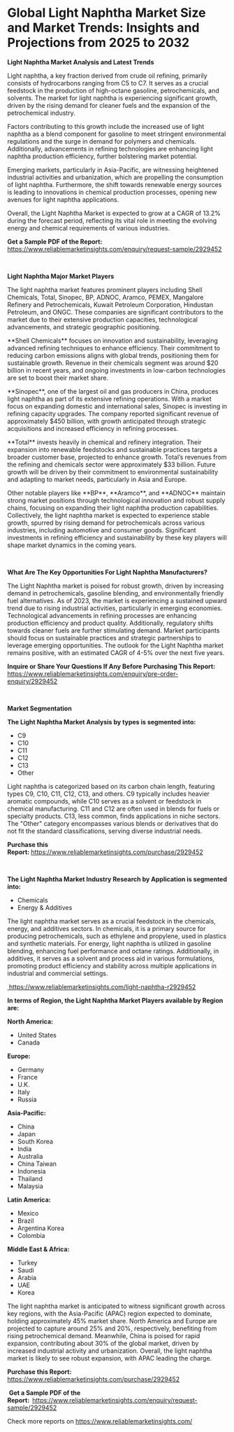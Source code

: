 <p><h1>Global Light Naphtha Market Size and Market Trends: Insights and Projections from 2025 to 2032</h1></p><p><strong>Light Naphtha Market Analysis and Latest Trends</strong></p>
<p><p>Light naphtha, a key fraction derived from crude oil refining, primarily consists of hydrocarbons ranging from C5 to C7. It serves as a crucial feedstock in the production of high-octane gasoline, petrochemicals, and solvents. The market for light naphtha is experiencing significant growth, driven by the rising demand for cleaner fuels and the expansion of the petrochemical industry. </p><p>Factors contributing to this growth include the increased use of light naphtha as a blend component for gasoline to meet stringent environmental regulations and the surge in demand for polymers and chemicals. Additionally, advancements in refining technologies are enhancing light naphtha production efficiency, further bolstering market potential.</p><p>Emerging markets, particularly in Asia-Pacific, are witnessing heightened industrial activities and urbanization, which are propelling the consumption of light naphtha. Furthermore, the shift towards renewable energy sources is leading to innovations in chemical production processes, opening new avenues for light naphtha applications.</p><p>Overall, the Light Naphtha Market is expected to grow at a CAGR of 13.2% during the forecast period, reflecting its vital role in meeting the evolving energy and chemical requirements of various industries.</p></p>
<p><strong>Get a Sample PDF of the Report:&nbsp;</strong> <a href="https://www.reliablemarketinsights.com/enquiry/request-sample/2929452?utm_campaign=2891&utm_medium=2&utm_source=Github&utm_content=ia&utm_term=12032025&utm_id=light-naphtha">https://www.reliablemarketinsights.com/enquiry/request-sample/2929452</a></p>
<p>&nbsp;</p>
<p><strong>Light Naphtha Major Market Players</strong></p>
<p><p>The light naphtha market features prominent players including Shell Chemicals, Total, Sinopec, BP, ADNOC, Aramco, PEMEX, Mangalore Refinery and Petrochemicals, Kuwait Petroleum Corporation, Hindustan Petroleum, and ONGC. These companies are significant contributors to the market due to their extensive production capacities, technological advancements, and strategic geographic positioning.</p><p>**Shell Chemicals** focuses on innovation and sustainability, leveraging advanced refining techniques to enhance efficiency. Their commitment to reducing carbon emissions aligns with global trends, positioning them for sustainable growth. Revenue in their chemicals segment was around $20 billion in recent years, and ongoing investments in low-carbon technologies are set to boost their market share.</p><p>**Sinopec**, one of the largest oil and gas producers in China, produces light naphtha as part of its extensive refining operations. With a market focus on expanding domestic and international sales, Sinopec is investing in refining capacity upgrades. The company reported significant revenue of approximately $450 billion, with growth anticipated through strategic acquisitions and increased efficiency in refining processes.</p><p>**Total** invests heavily in chemical and refinery integration. Their expansion into renewable feedstocks and sustainable practices targets a broader customer base, projected to enhance growth. Total’s revenues from the refining and chemicals sector were approximately $33 billion. Future growth will be driven by their commitment to environmental sustainability and adapting to market needs, particularly in Asia and Europe.</p><p>Other notable players like **BP**, **Aramco**, and **ADNOC** maintain strong market positions through technological innovation and robust supply chains, focusing on expanding their light naphtha production capabilities. Collectively, the light naphtha market is expected to experience stable growth, spurred by rising demand for petrochemicals across various industries, including automotive and consumer goods. Significant investments in refining efficiency and sustainability by these key players will shape market dynamics in the coming years.</p></p>
<p>&nbsp;</p>
<p><strong>What Are The Key Opportunities For Light Naphtha Manufacturers?</strong></p>
<p><p>The Light Naphtha market is poised for robust growth, driven by increasing demand in petrochemicals, gasoline blending, and environmentally friendly fuel alternatives. As of 2023, the market is experiencing a sustained upward trend due to rising industrial activities, particularly in emerging economies. Technological advancements in refining processes are enhancing production efficiency and product quality. Additionally, regulatory shifts towards cleaner fuels are further stimulating demand. Market participants should focus on sustainable practices and strategic partnerships to leverage emerging opportunities. The outlook for the Light Naphtha market remains positive, with an estimated CAGR of 4-5% over the next five years.</p></p>
<p><strong>Inquire or Share Your Questions If Any Before Purchasing This Report:</strong> <a href="https://www.reliablemarketinsights.com/enquiry/pre-order-enquiry/2929452?utm_campaign=2891&utm_medium=2&utm_source=Github&utm_content=ia&utm_term=12032025&utm_id=light-naphtha">https://www.reliablemarketinsights.com/enquiry/pre-order-enquiry/2929452</a></p>
<p>&nbsp;</p>
<p><strong>Market Segmentation</strong></p>
<p><strong>The Light Naphtha Market Analysis by types is segmented into:</strong></p>
<p><ul><li>C9</li><li>C10</li><li>C11</li><li>C12</li><li>C13</li><li>Other</li></ul></p>
<p><p>Light naphtha is categorized based on its carbon chain length, featuring types C9, C10, C11, C12, C13, and others. C9 typically includes heavier aromatic compounds, while C10 serves as a solvent or feedstock in chemical manufacturing. C11 and C12 are often used in blends for fuels or specialty products. C13, less common, finds applications in niche sectors. The "Other" category encompasses various blends or derivatives that do not fit the standard classifications, serving diverse industrial needs.</p></p>
<p><strong>Purchase this Report:&nbsp;</strong><a href="https://www.reliablemarketinsights.com/purchase/2929452?utm_campaign=2891&utm_medium=2&utm_source=Github&utm_content=ia&utm_term=12032025&utm_id=light-naphtha">https://www.reliablemarketinsights.com/purchase/2929452</a></p>
<p>&nbsp;</p>
<p><strong>The Light Naphtha Market Industry Research by Application is segmented into:</strong></p>
<p><ul><li>Chemicals</li><li>Energy & Additives</li></ul></p>
<p><p>The light naphtha market serves as a crucial feedstock in the chemicals, energy, and additives sectors. In chemicals, it is a primary source for producing petrochemicals, such as ethylene and propylene, used in plastics and synthetic materials. For energy, light naphtha is utilized in gasoline blending, enhancing fuel performance and octane ratings. Additionally, in additives, it serves as a solvent and process aid in various formulations, promoting product efficiency and stability across multiple applications in industrial and commercial settings.</p></p>
<p><a href="https://www.reliablemarketinsights.com/light-naphtha-r2929452?utm_campaign=2891&utm_medium=2&utm_source=Github&utm_content=ia&utm_term=12032025&utm_id=light-naphtha">&nbsp;https://www.reliablemarketinsights.com/light-naphtha-r2929452</a></p>
<p><strong>In terms of Region, the Light Naphtha Market Players available by Region are:</strong></p>
<p>
    <p> <strong> North America: </strong>
        <ul>
            <li>United States</li>
            <li>Canada</li>
        </ul>
        </p> 
    <p> <strong> Europe: </strong>
        <ul>
            <li>Germany</li>
            <li>France</li>
            <li>U.K.</li>
            <li>Italy</li>
            <li>Russia</li>
        </ul>
        </p> 
    <p> <strong> Asia-Pacific: </strong>
        <ul>
            <li>China</li>
            <li>Japan</li>
            <li>South Korea</li>
            <li>India</li>
            <li>Australia</li>
            <li>China Taiwan</li>
            <li>Indonesia</li>
            <li>Thailand</li>
            <li>Malaysia</li>
        </ul>
        </p> 
    <p> <strong> Latin America: </strong>
        <ul>
            <li>Mexico</li>
            <li>Brazil</li>
            <li>Argentina Korea</li>
            <li>Colombia</li>
        </ul>
        </p> 
    <p> <strong> Middle East & Africa: </strong>
        <ul>
            <li>Turkey</li>
            <li>Saudi</li>
            <li>Arabia</li>
            <li>UAE</li>
            <li>Korea</li>
        </ul>
    </p>
    </p>
<p><p>The light naphtha market is anticipated to witness significant growth across key regions, with the Asia-Pacific (APAC) region expected to dominate, holding approximately 45% market share. North America and Europe are projected to capture around 25% and 20%, respectively, benefiting from rising petrochemical demand. Meanwhile, China is poised for rapid expansion, contributing about 30% of the global market, driven by increased industrial activity and urbanization. Overall, the light naphtha market is likely to see robust expansion, with APAC leading the charge.</p></p>
<p><strong>Purchase this Report: </strong><a href="https://www.reliablemarketinsights.com/purchase/2929452?utm_campaign=2891&utm_medium=2&utm_source=Github&utm_content=ia&utm_term=12032025&utm_id=light-naphtha">https://www.reliablemarketinsights.com/purchase/2929452</a></p>
<p>&nbsp;<strong>Get a Sample PDF of the Report:&nbsp;&nbsp;</strong><a href="https://www.reliablemarketinsights.com/enquiry/request-sample/2929452?utm_campaign=2891&utm_medium=2&utm_source=Github&utm_content=ia&utm_term=12032025&utm_id=light-naphtha">https://www.reliablemarketinsights.com/enquiry/request-sample/2929452</a></p>
<p><strong></strong></p>
<p>Check more reports on <a href="https://www.reliablemarketinsights.com/?utm_campaign=2891&utm_medium=2&utm_source=Github&utm_content=ia&utm_term=12032025&utm_id=light-naphtha">https://www.reliablemarketinsights.com/</a></p>
